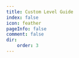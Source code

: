 ```yaml
---
title: Custom Level Guide
index: false
icon: feather
pageInfo: false
comment: false
dir:
    order: 3
---
```


<Catalog />
